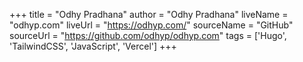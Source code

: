 +++
title = "Odhy Pradhana"
author = "Odhy Pradhana"
liveName = "odhyp.com"
liveUrl = "https://odhyp.com/"
sourceName = "GitHub"
sourceUrl = "https://github.com/odhyp/odhyp.com"
tags = ['Hugo', 'TailwindCSS', 'JavaScript', 'Vercel']
+++
